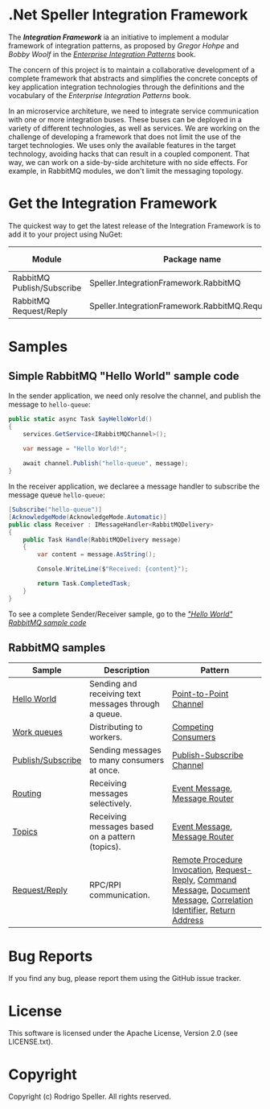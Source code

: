 # .Net Speller Integration Framework

The ***Integration Framework*** ia an initiative to implement a modular framework of integration patterns, as proposed by *Gregor Hohpe* and *Bobby Woolf* in the *[Enterprise Integration Patterns](https://www.enterpriseintegrationpatterns.com/)* book.

The concern of this project is to maintain a collaborative development of a complete framework that abstracts and simplifies the concrete concepts of key application integration technologies through the definitions and the vocabulary of the *Enterprise Integration Patterns* book.

In an microservice architeture, we need to integrate service communication with one or more integration buses. These buses can be deployed in a variety of different technologies, as well as services. We are working on the challenge of developing a framework that does not limit the use of the target technologies. We uses only the available features in the target technology, avoiding hacks that can result in a coupled component. That way, we can work on a side-by-side architeture with no side effects. For example, in RabbitMQ modules, we don't limit the messaging topology.

# Get the Integration Framework
The quickest way to get the latest release of the Integration Framework is to add it to your project using NuGet:

|Module|Package name|Latest version|
|------|------------|--------------|
|RabbitMQ Publish/Subscribe|Speller.IntegrationFramework.RabbitMQ|[![NuGet](https://img.shields.io/nuget/v/Speller.IntegrationFramework.RabbitMQ.svg?style=flat-square&label=nuget)](https://www.nuget.org/packages/Speller.IntegrationFramework.RabbitMQ/)|
|RabbitMQ Request/Reply|Speller.IntegrationFramework.RabbitMQ.RequestReply|[![NuGet](https://img.shields.io/nuget/v/Speller.IntegrationFramework.RabbitMQ.RequestReply.svg?style=flat-square&label=nuget)](https://www.nuget.org/packages/Speller.IntegrationFramework.RabbitMQ.RequestReply/)|

# Samples

## Simple RabbitMQ "Hello World" sample code

In the sender application, we need only resolve the channel, and publish the message to `hello-queue`:

```csharp
public static async Task SayHelloWorld()
{
    services.GetService<IRabbitMQChannel>();

    var message = "Hello World!";
    
    await channel.Publish("hello-queue", message);
}
```

In the receiver application, we declaree a message handler to subscribe the message queue `hello-queue`:

```csharp
[Subscribe("hello-queue")]
[AcknowledgeMode(AcknowledgeMode.Automatic)]
public class Receiver : IMessageHandler<RabbitMQDelivery>
{
    public Task Handle(RabbitMQDelivery message)
    {
        var content = message.AsString();

        Console.WriteLine($"Received: {content}");

        return Task.CompletedTask;
    }
}
```

To see a complete Sender/Receiver sample, go to the *["Hello World" RabbitMQ sample code](samples/Speller.IntegrationPatterns.RabbitMQ/Sample01-HelloWorld)*

## RabbitMQ samples

|Sample|Description|Pattern|
|-|-|-|
|[Hello World](samples/Speller.IntegrationPatterns.RabbitMQ/Sample01-HelloWorld)|Sending and receiving text messages through a queue.|[Point-to-Point Channel](https://www.enterpriseintegrationpatterns.com/patterns/messaging/PointToPointChannel.html)|
|[Work queues](samples/Speller.IntegrationPatterns.RabbitMQ/Sample02-WorkQueues)|Distributing to workers.|[Competing Consumers](https://www.enterpriseintegrationpatterns.com/patterns/messaging/CompetingConsumers.html)|
|[Publish/Subscribe](samples/Speller.IntegrationPatterns.RabbitMQ/Sample03-PublishSubscribe)|Sending messages to many consumers at once.|[Publish-Subscribe Channel](https://www.enterpriseintegrationpatterns.com/patterns/messaging/PublishSubscribeChannel.html)
|[Routing](samples/Speller.IntegrationPatterns.RabbitMQ/Sample04-Routing)|Receiving messages selectively.|[Event Message](https://www.enterpriseintegrationpatterns.com/patterns/messaging/EventMessage.html), [Message Router](https://www.enterpriseintegrationpatterns.com/patterns/messaging/MessageRouter.html)|
|[Topics](samples/Speller.IntegrationPatterns.RabbitMQ/Sample05-Topics)|Receiving messages based on a pattern (topics).|[Event Message](https://www.enterpriseintegrationpatterns.com/patterns/messaging/EventMessage.html), [Message Router](https://www.enterpriseintegrationpatterns.com/patterns/messaging/MessageRouter.html)|
|[Request/Reply](samples/Speller.IntegrationPatterns.RabbitMQ/Sample06-RPC)|RPC/RPI communication.|[Remote Procedure Invocation](https://www.enterpriseintegrationpatterns.com/patterns/messaging/EncapsulatedSynchronousIntegration.html), [Request-Reply](https://www.enterpriseintegrationpatterns.com/patterns/messaging/RequestReply.html), [Command Message](https://www.enterpriseintegrationpatterns.com/patterns/messaging/CommandMessage.html), [Document Message](https://www.enterpriseintegrationpatterns.com/patterns/messaging/DocumentMessage.html), [Correlation Identifier](https://www.enterpriseintegrationpatterns.com/patterns/messaging/CorrelationIdentifier.html), [Return Address](https://www.enterpriseintegrationpatterns.com/patterns/messaging/ReturnAddress.html)|

# Bug Reports
If you find any bug, please report them using the GitHub issue tracker.

# License
This software is licensed under the Apache License, Version 2.0 (see LICENSE.txt).

# Copyright
Copyright (c) Rodrigo Speller. All rights reserved.

